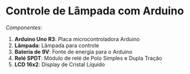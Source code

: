 # Controle de Lâmpada com Arduino

_Componentes:_

1. **Arduino Uno R3**: Placa microcontroladora Arduino
2. **Lâmpada**: Lâmpada para controle
3. **Bateria de 9V**: Fonte de energia para o Arduino
4. **Relé SPDT**: Módulo de relé de Polo Simples e Dupla Tração
5. **LCD 16x2**: Display de Cristal Líquido




